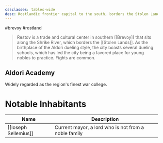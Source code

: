 ```yaml
---
cssclasses: tables-wide
desc: Rostlandic frontier capital to the south, borders the Stolen Lands
---
```

#brevoy #rostland

>Restov is a trade and cultural center in southern [[Brevoy]] that sits along the Shrike River, which borders the [[Stolen Lands]]. As the birthplace of the Aldori dueling style, the city boasts several dueling schools, which has led the city being a favored place for young nobles to practice. Fights are common.

## Aldori Academy
Widely regarded as the region's finest war college.

# Notable Inhabitants

| Name                 | Description                                          |
| -------------------- | ---------------------------------------------------- |
| [[Ioseph Sellemius]] | Current mayor, a lord who is not from a noble family |